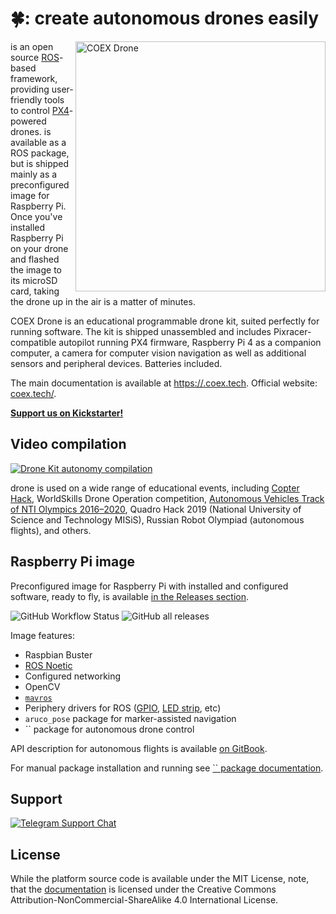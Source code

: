 # 🍀: create autonomous drones easily

<img src="docs/assets/42-main-margin.png" align="right" width="400px" alt="COEX  Drone">

 is an open source [ROS](https://www.ros.org)-based framework, providing user-friendly tools to control [PX4](https://px4.io)-powered drones.  is available as a ROS package, but is shipped mainly as a preconfigured image for Raspberry Pi. Once you've installed Raspberry Pi on your drone and flashed the image to its microSD card, taking the drone up in the air is a matter of minutes.

COEX  Drone is an educational programmable drone kit, suited perfectly for running  software. The kit is shipped unassembled and includes Pixracer-compatible autopilot running PX4 firmware, Raspberry Pi 4 as a companion computer, a camera for computer vision navigation as well as additional sensors and peripheral devices. Batteries included.

The main documentation is available at [https://.coex.tech](https://.coex.tech/). Official website: [coex.tech/](https://coex.tech/).

[__Support us on Kickstarter!__](https://www.kickstarter.com/projects/copterexpress/drone)

## Video compilation

[![ Drone Kit autonomy compilation](http://img.youtube.com/vi/u3omgsYC4Fk/hqdefault.jpg)](https://youtu.be/u3omgsYC4Fk)

 drone is used on a wide range of educational events, including [Copter Hack](https://www.youtube.com/watch?v=xgXheg3TTs4), WorldSkills Drone Operation competition, [Autonomous Vehicles Track of NTI Olympics 2016–2020](https://www.youtube.com/watch?v=E1_ehvJRKxg), Quadro Hack 2019 (National University of Science and Technology MISiS), Russian Robot Olympiad (autonomous flights), and others.

## Raspberry Pi image

Preconfigured image for Raspberry Pi with installed and configured software, ready to fly, is available [in the Releases section](https://github.com/CopterExpress//releases).

![GitHub Workflow Status](https://img.shields.io/github/actions/workflow/status/CopterExpress//build-image.yaml?branch=master)
![GitHub all releases](https://img.shields.io/github/downloads/CopterExpress//total)

Image features:

* Raspbian Buster
* [ROS Noetic](http://wiki.ros.org/noetic)
* Configured networking
* OpenCV
* [`mavros`](http://wiki.ros.org/mavros)
* Periphery drivers for ROS ([GPIO](https://.coex.tech/en/gpio.html), [LED strip](https://.coex.tech/en/leds.html), etc)
* `aruco_pose` package for marker-assisted navigation
* `` package for autonomous drone control

API description for autonomous flights is available [on GitBook](https://.coex.tech/en/simple_offboard.html).

For manual package installation and running see [`` package documentation](/README.md).

## Support

[![Telegram Support Chat](https://img.shields.io/endpoint?label=Support%20Chat&url=https%3A%2F%2Ftelegram-badge-4mbpu8e0fit4.runkit.sh%2F%3Furl%3Dhttps%3A%2F%2Ft.me%2FCOEXHelpDesk)](https://t.me/COEXHelpdesk)

## License

While the  platform source code is available under the MIT License, note, that the [documentation](docs/) is licensed under the Creative Commons Attribution-NonCommercial-ShareAlike 4.0 International License.
